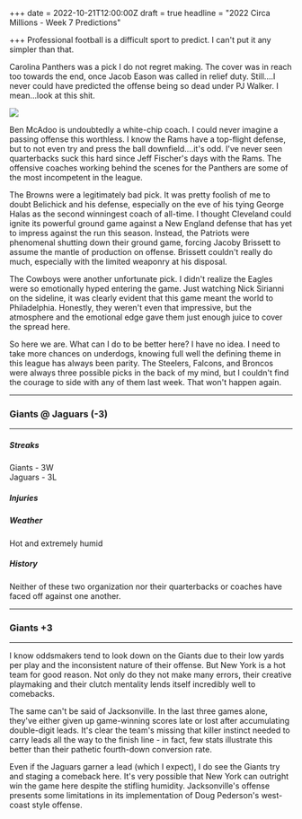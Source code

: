 +++
date = 2022-10-21T12:00:00Z
draft = true
headline = "2022 Circa Millions - Week 7 Predictions"

+++
Professional football is a difficult sport to predict. I can't put it any simpler than that.

Carolina Panthers was a pick I do not regret making. The cover was in reach too towards the end, once Jacob Eason was called in relief duty. Still....I never could have predicted the offense being so dead under PJ Walker. I mean...look at this shit.

![](/uploads/pass-chart_wal291489_2022-reg-6_1665970672299.jpeg)

Ben McAdoo is undoubtedly a white-chip coach. I could never imagine a passing offense this worthless. I know the Rams have a top-flight defense, but to not even try and press the ball downfield....it's odd. I've never seen quarterbacks suck this hard since Jeff Fischer's days with the Rams. The offensive coaches working behind the scenes for the Panthers are some of the most incompetent in the league.

The Browns were a legitimately bad pick. It was pretty foolish of me to doubt Belichick and his defense, especially on the eve of his tying George Halas as the second winningest coach of all-time. I thought Cleveland could ignite its powerful ground game against a New England defense that has yet to impress against the run this season. Instead, the Patriots were phenomenal shutting down their ground game, forcing Jacoby Brissett to assume the mantle of production on offense. Brissett couldn't really do much, especially with the limited weaponry at his disposal.

The Cowboys were another unfortunate pick. I didn't realize the Eagles were so emotionally hyped entering the game. Just watching Nick Sirianni on the sideline, it was clearly evident that this game meant the world to Philadelphia. Honestly, they weren't even that impressive, but the atmosphere and the emotional edge gave them just enough juice to cover the spread here.

So here we are. What can I do to be better here? I have no idea. I need to take more chances on underdogs, knowing full well the defining theme in this league has always been parity. The Steelers, Falcons, and Broncos were always three possible picks in the back of my mind, but I couldn't find the courage to side with any of them last week. That won't happen again.

***

### Giants @ Jaguars (-3)

***

##### _Streaks_

Giants - 3W  
Jaguars - 3L

##### _Injuries_

##### _Weather_

Hot and extremely humid

##### _History_

Neither of these two organization nor their quarterbacks or coaches have faced off against one another.

***

### Giants +3

***

I know oddsmakers tend to look down on the Giants due to their low yards per play and the inconsistent nature of their offense. But New York is a hot team for good reason. Not only do they not make many errors, their creative playmaking and their clutch mentality lends itself incredibly well to comebacks.

The same can't be said of Jacksonville. In the last three games alone, they've either given up game-winning scores late or lost after accumulating double-digit leads. It's clear the team's missing that killer instinct needed to carry leads all the way to the finish line - in fact, few stats illustrate this better than their pathetic fourth-down conversion rate.  

Even if the Jaguars garner a lead (which I expect), I do see the Giants try and staging a comeback here. It's very possible that New York can outright win the game here despite the stifling humidity. Jacksonville's offense presents some limitations in its implementation of Doug Pederson's west-coast style offense.